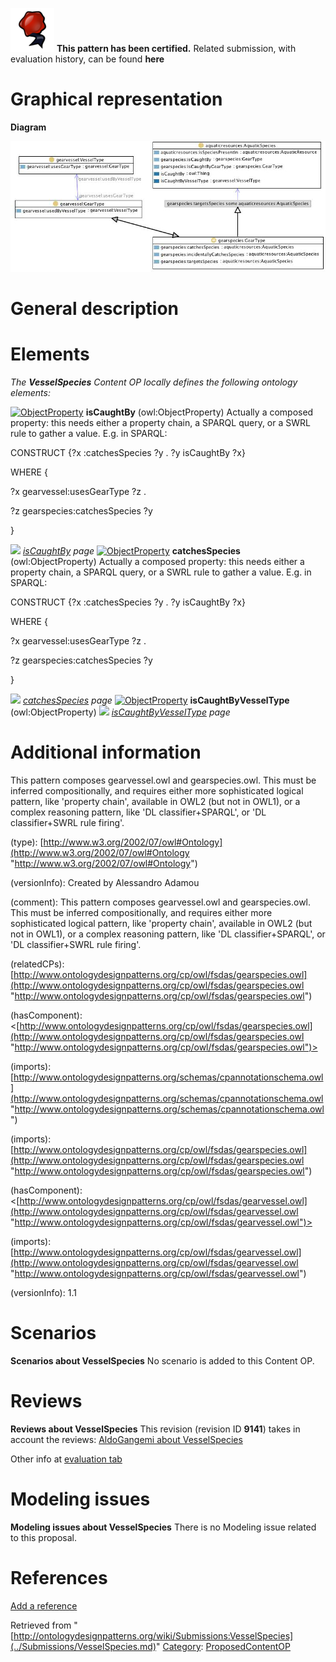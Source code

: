 [![](../images/thumb/b/b5/Certified.png/70px-Certified.png)](../Image/Certified.png.md "Certified.png") __This pattern has been certified.__
Related submission, with evaluation history, can be found __here__





#  Graphical representation


__Diagram__




[![Image:Vesselspecies2.jpg](../images/6/67/Vesselspecies2.jpg)](../Image/Vesselspecies2.jpg.md "Image:Vesselspecies2.jpg")




#  General description


  




#  Elements


_The __VesselSpecies__ Content OP locally defines the following ontology elements:_



[![ObjectProperty](../../../images/thumb/c/c3/ObjectProperty.gif/20px-ObjectProperty.gif)](../Image/ObjectProperty.gif.md "ObjectProperty") __isCaughtBy__ (owl:ObjectProperty) Actually a composed property: this needs either a property chain, a SPARQL query, or a SWRL rule to gather a value. E.g. in SPARQL:
  



CONSTRUCT {?x :catchesSpecies ?y . ?y isCaughtBy ?x}


WHERE {


?x gearvessel:usesGearType ?z .


?z gearspecies:catchesSpecies ?y


} 



 [![](../../../images/thumb/8/87/ArrowRight.gif/11px-ArrowRight.gif)](../Image/ArrowRight.gif.md "ArrowRight.gif") _[isCaughtBy](../Submissions/VesselSpecies/isCaughtBy.md "Submissions:VesselSpecies/isCaughtBy") page_
[![ObjectProperty](../../../images/thumb/c/c3/ObjectProperty.gif/20px-ObjectProperty.gif)](../Image/ObjectProperty.gif.md "ObjectProperty") __catchesSpecies__ (owl:ObjectProperty) Actually a composed property: this needs either a property chain, a SPARQL query, or a SWRL rule to gather a value. E.g. in SPARQL:
  



CONSTRUCT {?x :catchesSpecies ?y . ?y isCaughtBy ?x}


WHERE {


?x gearvessel:usesGearType ?z .


?z gearspecies:catchesSpecies ?y


} 



 [![](../../../images/thumb/8/87/ArrowRight.gif/11px-ArrowRight.gif)](../Image/ArrowRight.gif.md "ArrowRight.gif") _[catchesSpecies](../Submissions/VesselSpecies/catchesSpecies.md "Submissions:VesselSpecies/catchesSpecies") page_
[![ObjectProperty](../../../images/thumb/c/c3/ObjectProperty.gif/20px-ObjectProperty.gif)](../Image/ObjectProperty.gif.md "ObjectProperty") __isCaughtByVesselType__ (owl:ObjectProperty) 
 [![](../../../images/thumb/8/87/ArrowRight.gif/11px-ArrowRight.gif)](../Image/ArrowRight.gif.md "ArrowRight.gif") _[isCaughtByVesselType](../Submissions/VesselSpecies/isCaughtByVesselType.md "Submissions:VesselSpecies/isCaughtByVesselType") page_
#  Additional information


This pattern composes gearvessel.owl and gearspecies.owl.
This must be inferred compositionally, and requires either more sophisticated logical pattern, like 'property chain', available in OWL2 (but not in OWL1), or a complex reasoning pattern, like 'DL classifier+SPARQL', or 'DL classifier+SWRL rule firing'.


(type): [http://www.w3.org/2002/07/owl#Ontology](http://www.w3.org/2002/07/owl#Ontology "http://www.w3.org/2002/07/owl#Ontology")


(versionInfo): Created by Alessandro Adamou


(comment): This pattern composes gearvessel.owl and gearspecies.owl.
This must be inferred compositionally, and requires either more sophisticated logical pattern, like 'property chain', available in OWL2 (but not in OWL1), or a complex reasoning pattern, like 'DL classifier+SPARQL', or 'DL classifier+SWRL rule firing'.


(relatedCPs): [http://www.ontologydesignpatterns.org/cp/owl/fsdas/gearspecies.owl](http://www.ontologydesignpatterns.org/cp/owl/fsdas/gearspecies.owl "http://www.ontologydesignpatterns.org/cp/owl/fsdas/gearspecies.owl")


(hasComponent): <[http://www.ontologydesignpatterns.org/cp/owl/fsdas/gearspecies.owl](http://www.ontologydesignpatterns.org/cp/owl/fsdas/gearspecies.owl "http://www.ontologydesignpatterns.org/cp/owl/fsdas/gearspecies.owl")>


(imports): [http://www.ontologydesignpatterns.org/schemas/cpannotationschema.owl](http://www.ontologydesignpatterns.org/schemas/cpannotationschema.owl "http://www.ontologydesignpatterns.org/schemas/cpannotationschema.owl")


(imports): [http://www.ontologydesignpatterns.org/cp/owl/fsdas/gearspecies.owl](http://www.ontologydesignpatterns.org/cp/owl/fsdas/gearspecies.owl "http://www.ontologydesignpatterns.org/cp/owl/fsdas/gearspecies.owl")


(hasComponent): <[http://www.ontologydesignpatterns.org/cp/owl/fsdas/gearvessel.owl](http://www.ontologydesignpatterns.org/cp/owl/fsdas/gearvessel.owl "http://www.ontologydesignpatterns.org/cp/owl/fsdas/gearvessel.owl")>


(imports): [http://www.ontologydesignpatterns.org/cp/owl/fsdas/gearvessel.owl](http://www.ontologydesignpatterns.org/cp/owl/fsdas/gearvessel.owl "http://www.ontologydesignpatterns.org/cp/owl/fsdas/gearvessel.owl")


(versionInfo): 1.1



#  Scenarios



__Scenarios about VesselSpecies__
No scenario is added to this Content OP.




#  Reviews



__Reviews about VesselSpecies__
This revision (revision ID __9141__) takes in account the reviews: [AldoGangemi about VesselSpecies](../Reviews/AldoGangemi_about_VesselSpecies.md "Reviews:AldoGangemi about VesselSpecies")


Other info at [evaluation tab](http://ontologydesignpatterns.org/wiki/index.php?title=Submissions:VesselSpecies&action=evaluation "http://ontologydesignpatterns.org/wiki/index.php?title=Submissions:VesselSpecies&action=evaluation")




  




#  Modeling issues



__Modeling issues about VesselSpecies__
There is no Modeling issue related to this proposal.




  




#  References


[Add a reference](index.php@title=Odp%253AAdd_reference&subject=../Submissions/VesselSpecies.md "http://ontologydesignpatterns.org/wiki/index.php?title=Odp:Add_reference&subject=Submissions%3AVesselSpecies")


  






Retrieved from "[http://ontologydesignpatterns.org/wiki/Submissions:VesselSpecies](../Submissions/VesselSpecies.md)"
 [Category](http://ontologydesignpatterns.org/wiki/Special:Categories "Special:Categories"): [ProposedContentOP](../Category/ProposedContentOP.md "Category:ProposedContentOP")